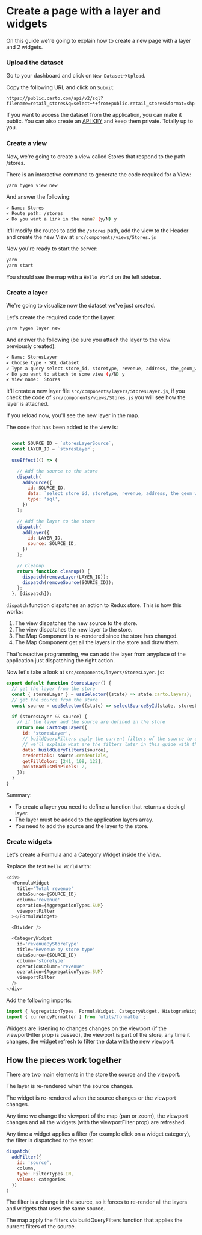 # Create a page with a layer and widgets

On this guide we're going to explain how to create a new page with a layer and 2 widgets.

### Upload the dataset

Go to your dashboard and click on `New Dataset`->`Upload`.

Copy the following URL and click on `Submit`

```url
https://public.carto.com/api/v2/sql?filename=retail_stores&q=select+*+from+public.retail_stores&format=shp
```

If you want to access the dataset from the application, you can make it public. You can also create an [API KEY](https://carto.com/developers/auth-api/guides/CARTO-Authorization/) and keep them private. Totally up to you.

### Create a view

Now, we're going to create a view called Stores that respond to the path /stores.

There is an interactive command to generate the code required for a View:

```bash
yarn hygen view new
```

And answer the following:

```bash
✔ Name: Stores
✔ Route path: /stores
✔ Do you want a link in the menu? (y/N) y
```

It'll modify the routes to add the `/stores` path, add the view to the Header and create the new View at `src/components/views/Stores.js`

Now you're ready to start the server:

```bash
yarn
yarn start
```

You should see the map with a `Hello World` on the left sidebar.

### Create a layer

We're going to visualize now the dataset we've just created.

Let's create the required code for the Layer:

```bash
yarn hygen layer new
```

And answer the following (be sure you attach the layer to the view previously created):

```bash
✔ Name: StoresLayer
✔ Choose type · SQL dataset
✔ Type a query select store_id, storetype, revenue, address, the_geom_webmercator from retail_stores
✔ Do you want to attach to some view (y/N) y
✔ View name:  Stores
```

It'll create a new layer file `src/components/layers/StoresLayer.js`, if you check the code of `src/components/views/Stores.js` you will see how the layer is attached.

If you reload now, you'll see the new layer in the map.

The code that has been added to the view is:

```javascript

  const SOURCE_ID = `storesLayerSource`;
  const LAYER_ID = `storesLayer`;
  
  useEffect(() => {

    // Add the source to the store
    dispatch(
      addSource({
        id: SOURCE_ID,
        data: `select store_id, storetype, revenue, address, the_geom_webmercator  from retail_stores`,
        type: 'sql',
      })
    );

    // Add the layer to the store
    dispatch(
      addLayer({
        id: LAYER_ID,
        source: SOURCE_ID,
      })
    );

    // Cleanup
    return function cleanup() {
      dispatch(removeLayer(LAYER_ID));
      dispatch(removeSource(SOURCE_ID));
    };
  }, [dispatch]);
```
  
`dispatch` function dispatches an action to Redux store. This is how this works:

1. The view dispatches the new source to the store.
2. The view dispatches the new layer to the store.
3. The Map Component is re-rendered since the store has changed.
4. The Map Component get all the layers in the store and draw them.

That's reactive programming, we can add the layer from anyplace of the application just dispatching the right action.

Now let's take a look at `src/components/layers/StoresLayer.js`:

```javascript
export default function StoresLayer() {
  // get the layer from the store
  const { storesLayer } = useSelector((state) => state.carto.layers);
  // get the source from the store
  const source = useSelector((state) => selectSourceById(state, storesLayer?.source));

  if (storesLayer && source) {
    // if the layer and the source are defined in the store
    return new CartoSQLLayer({
      id: 'storesLayer',
      // buildQueryFilters apply the current filters of the source to original query
      // we'll explain what are the filters later in this guide with the widgets
      data: buildQueryFilters(source),
      credentials: source.credentials,
      getFillColor: [241, 109, 122],
      pointRadiusMinPixels: 2,
    });
  }
}
```

Summary:

- To create a layer you need to define a function that returns a deck.gl layer.
- The layer must be added to the application layers array.
- You need to add the source and the layer to the store.

### Create widgets

Let's create a Formula and a Category Widget inside the View.

Replace the text `Hello World` with:

```javascript
<div>
  <FormulaWidget
    title='Total revenue'
    dataSource={SOURCE_ID}
    column='revenue'
    operation={AggregationTypes.SUM}
    viewportFilter
  ></FormulaWidget>

  <Divider />

  <CategoryWidget
    id='revenueByStoreType'
    title='Revenue by store type'
    dataSource={SOURCE_ID}
    column='storetype'
    operationColumn='revenue'
    operation={AggregationTypes.SUM}
    viewportFilter
  />
</div>
```

Add the following imports:

```javascript
import { AggregationTypes, FormulaWidget, CategoryWidget, HistogramWidget } from 'lib';
import { currencyFormatter } from 'utils/formatter';
```

Widgets are listening to changes changes on the viewport (if the viewportFilter prop is passed), the viewport is part of the store, any time it changes, the widget refresh to filter the data with the new viewport.

## How the pieces work together

There are two main elements in the store the source and the viewport.

The layer is re-rendered when the source changes.

The widget is re-rendered when the source changes or the viewport changes.

Any time we change the viewport of the map (pan or zoom), the viewport changes and all the widgets (with the viewportFilter prop) are refreshed.

Any time a widget applies a filter (for example click on a widget category), the filter is dispatched to the store:

```javascript
dispatch(
  addFilter({
    id: 'source',
    column,
    type: FilterTypes.IN,
    values: categories
  })
)
```

The filter is a change in the source, so it forces to re-render all the layers and widgets that uses the same source.

The map apply the filters via buildQueryFilters function that applies the current filters of the source.
